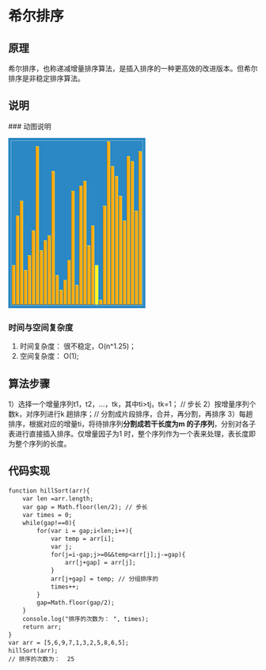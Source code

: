 

# 希尔排序

## 原理

希尔排序，也称递减增量排序算法，是插入排序的一种更高效的改进版本。但希尔排序是非稳定排序算法。

## 说明

### 动图说明

 ![希尔排序](imgs\希尔排序.gif)

### 时间与空间复杂度

1. 时间复杂度： 很不稳定，O(n^1.25)；
2. 空间复杂度： O(1);



## 算法步骤
1）选择一个增量序列t1，t2，…，tk，其中ti>tj，tk=1； // 步长 
2）按增量序列个数k，对序列进行k 趟排序；// 分割成片段排序，合并，再分割，再排序
3）每趟排序，根据对应的增量ti，将待排序列**分割成若干长度为m 的子序列**，分别对各子表进行直接插入排序。仅增量因子为1 时，整个序列作为一个表来处理，表长度即为整个序列的长度。

## 代码实现

```
function hillSort(arr){
    var len =arr.length;
    var gap = Math.floor(len/2); // 步长
    var times = 0;
    while(gap!==0){
        for(var i = gap;i<len;i++){
            var temp = arr[i];
            var j;
            for(j=i-gap;j>=0&&temp<arr[j];j-=gap){
                arr[j+gap] = arr[j];
            }
            arr[j+gap] = temp; // 分组排序的
            times++;
        }
        gap=Math.floor(gap/2);
    }
    console.log("排序的次数为： ", times);
  	return arr;
}
var arr = [5,6,9,7,1,3,2,5,8,6,5];
hillSort(arr);
// 排序的次数为：  25
```